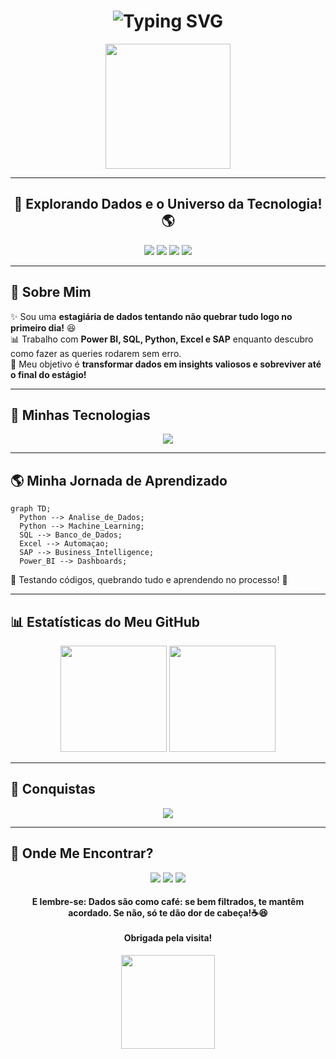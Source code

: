 <h1 align="center">
    <img src="https://readme-typing-svg.demolab.com?font=Orbitron&size=30&duration=4000&pause=500&color=00BFFF&background=00000000&center=true&vCenter=true&multiline=true&width=600&height=60&lines=%F0%9F%9A%80+Bem-vindo+ao+Meu+Universo!+%F0%9F%8C%8C" alt="Typing SVG" />
</h1>

<p align="center">
  <img src="https://media.giphy.com/media/WFZvB7VIXBgiz3oDXE/giphy.gif" width="200"/>
</p>

---

<h2 align="center">
  🌠 Explorando Dados e o Universo da Tecnologia! 🌎
</h2>

<p align="center">
    <img src="https://img.shields.io/badge/Status-Estagi%C3%A1ria%20de%20Dados%20|%20Tentando%20n%C3%A3o%20derrubar%20o%20banco%20de%20dados-1E90FF?style=flat-square">
    <img src="https://img.shields.io/badge/SQL-MySQL%20|%20PostgreSQL%20|%20SAP%20HANA-00CED1?style=flat-square">
    <img src="https://img.shields.io/badge/Ferramentas-Power%20BI%20|%20Excel%20|%20Python-32CD32?style=flat-square">
    <img src="https://img.shields.io/badge/%F0%9F%9A%80%20Aprendendo%20e%20descobrindo%20como%20n%C3%A3o%20quebrar%20o%20c%C3%B3digo-orange?style=flat-square">
</p>

---

## 🌌 Sobre Mim
✨ Sou uma **estagiária de dados tentando não quebrar tudo logo no primeiro dia!** 😆  
📊 Trabalho com **Power BI, SQL, Python, Excel e SAP** enquanto descubro como fazer as queries rodarem sem erro.  
🌠 Meu objetivo é **transformar dados em insights valiosos e sobreviver até o final do estágio!**  

---

## 🚀 **Minhas Tecnologias**
<p align="center">
  <img src="https://skillicons.dev/icons?i=python,sql,powerbi,excel,postgres,mysql,git,github,linux&theme=dark">
</p>

---

## 🌎 **Minha Jornada de Aprendizado**
```mermaid
graph TD;
  Python --> Analise_de_Dados;
  Python --> Machine_Learning;
  SQL --> Banco_de_Dados;
  Excel --> Automaçao;
  SAP --> Business_Intelligence;
  Power_BI --> Dashboards;
```
📌 Testando códigos, quebrando tudo e aprendendo no processo! 🚀

---

## 📊 **Estatísticas do Meu GitHub**
<p align="center">
  <img height="170" src="https://github-readme-stats.vercel.app/api?username=AndreynaVieira&show_icons=true&theme=radical&include_all_commits=true&count_private=true"/> 
  <img height="170" src="https://github-readme-streak-stats.herokuapp.com/?user=AndreynaVieira&theme=neon-palenight"/>
</p>

---

## 🌟 **Conquistas**
<p align="center"> 
  <img src="https://github-profile-trophy.vercel.app/?username=AndreynaVieira&theme=onestar&column=4"/> 
</p>

---

## 🌠 **Onde Me Encontrar?**
<p align="center"> 
  <a href="https://github.com/AndreynaVieira/andreynavieira"><img src="https://img.shields.io/badge/GitHub-1E90FF?style=for-the-badge&logo=github"></a> 
  <a href="https://www.linkedin.com/in/andreyna-vieira-b11a34163/"><img src="https://img.shields.io/badge/LinkedIn-00CED1?style=for-the-badge&logo=linkedin"></a> 
  <a href="mailto:andreynavieira5@gmail.com"><img src="https://img.shields.io/badge/E--mail-FF4500?style=for-the-badge&logo=gmail"></a> 
</p>

<h4 align="center"> E lembre-se: Dados são como café: se bem filtrados, te mantêm acordado. Se não, só te dão dor de cabeça!☕😆 <br><br> 
    Obrigada pela visita!</h4>
<p align="center"> 
  <img src="https://media.giphy.com/media/26AHONQ79FdWZhAI0/giphy.gif" width="150px"> 
</p>
